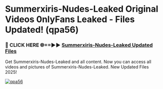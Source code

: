 # Summerxiris-Nudes-Leaked Original Videos 0nlyFans Leaked - Files Updated! (qpa56)

<h3>🔴 CLICK HERE 🌐==►► <a href="https://tinyurl.com/5h6xmrr3" rel="nofollow">Summerxiris-Nudes-Leaked Updated Files</a></h3>

Get Summerxiris-Nudes-Leaked and all content. Now you can access all videos and pictures of Summerxiris-Nudes-Leaked. New Updated Files 2025!

[![qpa56](https://i.imgur.com/KVD873Z.gif)](https://tinyurl.com/5h6xmrr3)
